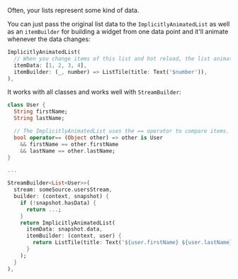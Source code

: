 Often, your lists represent some kind of data.

You can just pass the original list data to the `ImplicitlyAnimatedList` as
well as an `itemBuilder` for building a widget from one data point and it'll
animate whenever the data changes:

```dart
ImplicitlyAnimatedList(
  // When you change items of this list and hot reload, the list animates. 
  itemData: [1, 2, 3, 4],
  itemBuilder: (_, number) => ListTile(title: Text('$number')),
),
```

It works with all classes and works well with `StreamBuilder`:

```dart
class User {
  String firstName;
  String lastName;

  // The ImplicitlyAnimatedList uses the == operator to compare items.
  bool operator== (Object other) => other is User
    && firstName == other.firstName
    && lastName == other.lastName;
}

...

StreamBuilder<List<User>>(
  stream: someSource.usersStream,
  builder: (context, snapshot) {
    if (!snapshot.hasData) {
      return ...;
    }
    return ImplicitlyAnimatedList(
      itemData: snapshot.data,
      itemBuilder: (context, user) {
        return ListTile(title: Text('${user.firstName} ${user.lastName}'));
      }
    );
  }
),
```
